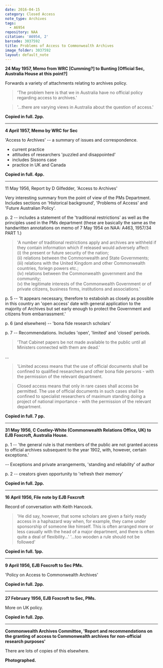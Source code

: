 ```yaml
---
date: 2016-04-15
category: Closed Access
note_type: Archives
tags:
  - A6954
repository: NAA
citation: 'A6954, 2'
barcode: 3037592
title: Problems of Access to Commonwealth Archives
image_folder: 3037592
layout: default_note
---
```


**24 May 1957, Memo from WRC \[Cumming?\] to Bunting \[Official Sec, Australia House at this point?\]**

Forwards a variety of attachments relating to archives policy.

>'The problem here is that we in Australia have no official policy regarding access to archives.'

>'...there are varying views in Australia about the question of access.'

**Copied in full. 2pp.**

----

**4 April 1957, Memo by WRC for Sec**

'Access to Archives' -- a summary of issues and correspondence.

* current practice
* attitudes of researchers 'puzzled and disappointed'
* includes Sissons case
* practice in UK and Canada

**Copied in full. 4pp.**

----

11 May 1956, Report by D Gilfedder, 'Access to Archives'

Very interesting summary from the point of view of the PMs Department. Includes sections on 'Historical background', 'Problems of Access' and 'Future Australian Policy'.

p. 2 -- includes a statement of the 'traditional restrictions' as well as the principles used in the PMs department (these are basically the same as the handwritten annotations on memo of 7 May 1954 on NAA: A463, 1957/34 PART 1.)

>'A number of traditional restrictions apply and archives are withheld if they contain information which if released would adversely affect:  
(i) the present or future security of the nation;  
(ii) relations between the Commonwealth and State Governments;  
(iii) relations with the United Kingdom and other Commonwealth countries, foriegn powers etc.;  
(iv) relations between the Commonwealth government and the community;  
(v) the legitimate interests of the Commonwealth Government or of private citizens, business firms, institutions and associations.'

p. 5 -- 'It appears necessary, therefore to estaboish as closely as possible in this country an 'open access' date with general application to the majority of Archives but set early enough to protect the Government and citizens from embarrassment.'

p. 6 (and elsewhere) -- 'bona fide research scholars'

p. 7 -- Recommendations. Includes 'open', 'limited' and 'closed' periods.

>'That Cabinet papers be not made available to the public until all Ministers connected with them are dead.'

...
  
>'Limited access means that the use of official documents shall be confined to qualified researchers and other bona fide persons - with the permission of the relevant department.  
  
>Closed access means that only in rare cases shall access be permitted. The use of official documents in such cases shall be confined to specialist researchers of maximum standing doing a project of national importance - with the permission of the relevant department.

**Copied in full. 7 pp.**

----

**31 May 1956, C Costley-White (Commonwealth Relations Office, UK) to EJB Foxcroft, Australia House.**

p. 1 -- 'the general rule is that members of the public are not granted access to official archives subsequent to the year 1902, with, however, certain exceptions.'

-- Exceptions and private arrangements, 'standing and reliability' of author

p. 2 -- creators given opportunity to 'refresh their memory'

**Copied in full. 2pp.**

----

**16 April 1956, File note by EJB Foxcroft**

Record of conversation with Keith Hancock.

>'He did say, however, that some scholars are given a fairly ready access in a haphazard way when, for example, they came under sponsorship of someone like himself. This is often arranged more or less casually with the head of a major department, and there is often quite a deal of flexibility...'
>'...too wooden a rule should not be followed'

**Copied in full. 1pp.**

----

**9 April 1956, EJB Foxcroft to Sec PMs.**

'Policy on Access to Commonwealth Archives'

**Copied in full. 2pp.**

----

**27 February 1956, EJB Foxcroft to Sec, PMs.**

More on UK policy.

**Copied in full. 2pp.**

----

**Commonwealth Archives Committee, 'Report and recommendations on the granting of access to Commonwealth archives for non-official research purposes'**

There are lots of copies of this elsewhere.

**Photographed.**